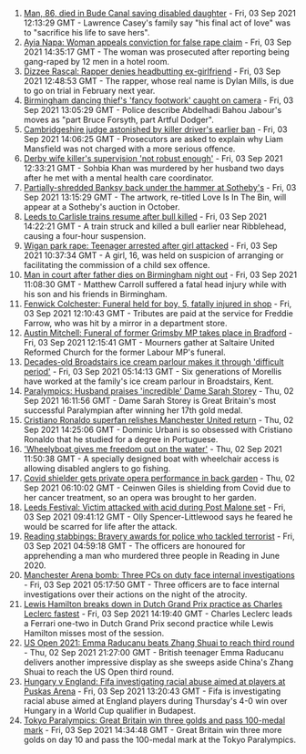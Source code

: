 1. [Man, 86, died in Bude Canal saving disabled daughter](https://www.bbc.co.uk/news/uk-england-cornwall-58436865?at_medium=RSS&at_campaign=KARANGA) - Fri, 03 Sep 2021 12:13:29 GMT - Lawrence Casey's family say "his final act of love" was to "sacrifice his life to save hers".
2. [Ayia Napa: Woman appeals conviction for false rape claim](https://www.bbc.co.uk/news/uk-england-derbyshire-58436404?at_medium=RSS&at_campaign=KARANGA) - Fri, 03 Sep 2021 14:35:17 GMT - The woman was prosecuted after reporting being gang-raped by 12 men in a hotel room.
3. [Dizzee Rascal: Rapper denies headbutting ex-girlfriend](https://www.bbc.co.uk/news/uk-england-london-58438094?at_medium=RSS&at_campaign=KARANGA) - Fri, 03 Sep 2021 12:48:53 GMT - The rapper, whose real name is Dylan Mills, is due to go on trial in February next year.
4. [Birmingham dancing thief's 'fancy footwork' caught on camera](https://www.bbc.co.uk/news/uk-england-birmingham-58435541?at_medium=RSS&at_campaign=KARANGA) - Fri, 03 Sep 2021 13:05:29 GMT - Police describe Abdelhadi Bahou Jabour's moves as "part Bruce Forsyth, part Artful Dodger".
5. [Cambridgeshire judge astonished by killer driver's earlier ban](https://www.bbc.co.uk/news/uk-england-cambridgeshire-58424514?at_medium=RSS&at_campaign=KARANGA) - Fri, 03 Sep 2021 14:06:25 GMT - Prosecutors are asked to explain why Liam Mansfield was not charged with a more serious offence.
6. [Derby wife killer's supervision 'not robust enough'](https://www.bbc.co.uk/news/uk-england-derbyshire-58359111?at_medium=RSS&at_campaign=KARANGA) - Fri, 03 Sep 2021 12:33:21 GMT - Sohbia Khan was murdered by her husband two days after he met with a mental health care coordinator.
7. [Partially-shredded Banksy back under the hammer at Sotheby's](https://www.bbc.co.uk/news/uk-england-bristol-58433852?at_medium=RSS&at_campaign=KARANGA) - Fri, 03 Sep 2021 13:15:29 GMT - The artwork, re-titled Love Is In The Bin, will appear at a Sotheby's auction in October.
8. [Leeds to Carlisle trains resume after bull killed](https://www.bbc.co.uk/news/uk-england-york-north-yorkshire-58433460?at_medium=RSS&at_campaign=KARANGA) - Fri, 03 Sep 2021 14:22:21 GMT - A train struck and killed a bull earlier near Ribblehead, causing a four-hour suspension.
9. [Wigan park rape: Teenager arrested after girl attacked](https://www.bbc.co.uk/news/uk-england-manchester-58436049?at_medium=RSS&at_campaign=KARANGA) - Fri, 03 Sep 2021 10:37:34 GMT - A girl, 16, was held on suspicion of arranging or facilitating the commission of a child sex offence.
10. [Man in court after father dies on Birmingham night out](https://www.bbc.co.uk/news/uk-england-birmingham-58436753?at_medium=RSS&at_campaign=KARANGA) - Fri, 03 Sep 2021 11:08:30 GMT - Matthew Carroll suffered a fatal head injury while with his son and his friends in Birmingham.
11. [Fenwick Colchester: Funeral held for boy, 5, fatally injured in shop](https://www.bbc.co.uk/news/uk-england-essex-58435449?at_medium=RSS&at_campaign=KARANGA) - Fri, 03 Sep 2021 12:10:43 GMT - Tributes are paid at the service for Freddie Farrow, who was hit by a mirror in a department store.
12. [Austin Mitchell: Funeral of former Grimsby MP takes place in Bradford](https://www.bbc.co.uk/news/uk-england-humber-58433653?at_medium=RSS&at_campaign=KARANGA) - Fri, 03 Sep 2021 12:15:41 GMT - Mourners gather at Saltaire United Reformed Church for the former Labour MP's funeral.
13. [Decades-old Broadstairs ice cream parlour makes it through 'difficult period'](https://www.bbc.co.uk/news/uk-england-kent-58423212?at_medium=RSS&at_campaign=KARANGA) - Fri, 03 Sep 2021 05:14:13 GMT - Six generations of Morellis have worked at the family's ice cream parlour in Broadstairs, Kent.
14. [Paralympics: Husband praises 'incredible' Dame Sarah Storey](https://www.bbc.co.uk/news/uk-england-manchester-58424306?at_medium=RSS&at_campaign=KARANGA) - Thu, 02 Sep 2021 16:11:56 GMT - Dame Sarah Storey is Great Britain's most successful Paralympian after winning her 17th gold medal.
15. [Cristiano Ronaldo superfan relishes Manchester United return](https://www.bbc.co.uk/news/uk-england-manchester-58424043?at_medium=RSS&at_campaign=KARANGA) - Thu, 02 Sep 2021 14:25:06 GMT - Dominic Urbani is so obsessed with Cristiano Ronaldo that he studied for a degree in Portuguese.
16. ['Wheelyboat gives me freedom out on the water'](https://www.bbc.co.uk/news/uk-england-northamptonshire-58423442?at_medium=RSS&at_campaign=KARANGA) - Thu, 02 Sep 2021 11:50:38 GMT - A specially designed boat with wheelchair access is allowing disabled anglers to go fishing.
17. [Covid shielder gets private opera performance in back garden](https://www.bbc.co.uk/news/uk-england-london-58414445?at_medium=RSS&at_campaign=KARANGA) - Thu, 02 Sep 2021 06:10:02 GMT - Ceinwen Giles is shielding from Covid due to her cancer treatment, so an opera was brought to her garden.
18. [Leeds Festival: Victim attacked with acid during Post Malone set](https://www.bbc.co.uk/news/uk-england-leeds-58432828?at_medium=RSS&at_campaign=KARANGA) - Fri, 03 Sep 2021 09:41:12 GMT - Olly Spencer-Littlewood says he feared he would be scarred for life after the attack.
19. [Reading stabbings: Bravery awards for police who tackled terrorist](https://www.bbc.co.uk/news/uk-england-berkshire-58423422?at_medium=RSS&at_campaign=KARANGA) - Fri, 03 Sep 2021 04:59:18 GMT - The officers are honoured for apprehending a man who murdered three people in Reading in June 2020.
20. [Manchester Arena bomb: Three PCs on duty face internal investigations](https://www.bbc.co.uk/news/uk-england-manchester-58428898?at_medium=RSS&at_campaign=KARANGA) - Fri, 03 Sep 2021 05:17:50 GMT - Three officers are to face internal investigations over their actions on the night of the atrocity.
21. [Lewis Hamilton breaks down in Dutch Grand Prix practice as Charles Leclerc fastest](https://www.bbc.co.uk/sport/formula1/58437937?at_medium=RSS&at_campaign=KARANGA) - Fri, 03 Sep 2021 14:19:40 GMT - Charles Leclerc leads a Ferrari one-two in Dutch Grand Prix second practice while Lewis Hamilton misses most of the session.
22. [US Open 2021: Emma Raducanu beats Zhang Shuai to reach third round](https://www.bbc.co.uk/sport/tennis/58427963?at_medium=RSS&at_campaign=KARANGA) - Thu, 02 Sep 2021 21:27:00 GMT - British teenager Emma Raducanu delivers another impressive display as she sweeps aside China's Zhang Shuai to reach the US Open third round.
23. [Hungary v England: Fifa investigating racial abuse aimed at players at Puskas Arena](https://www.bbc.co.uk/sport/football/58432092?at_medium=RSS&at_campaign=KARANGA) - Fri, 03 Sep 2021 13:20:43 GMT - Fifa is investigating racial abuse aimed at England players during Thursday's 4-0 win over Hungary in a World Cup qualifier in Budapest.
24. [Tokyo Paralympics: Great Britain win three golds and pass 100-medal mark](https://www.bbc.co.uk/sport/disability-sport/58431290?at_medium=RSS&at_campaign=KARANGA) - Fri, 03 Sep 2021 14:34:48 GMT - Great Britain win three more golds on day 10 and pass the 100-medal mark at the Tokyo Paralympics.
